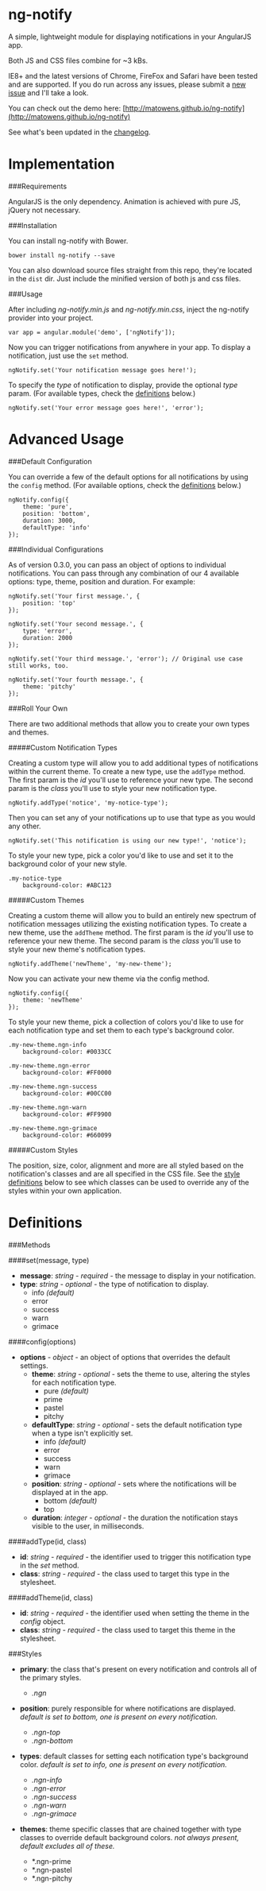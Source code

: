 ng-notify
=========

A simple, lightweight module for displaying notifications in your AngularJS app.

Both JS and CSS files combine for ~3 kBs.

IE8+ and the latest versions of Chrome, FireFox and Safari have been tested and are supported.  If you do run across any issues, please submit a [new issue](https://github.com/matowens/ng-notify/issues) and I'll take a look.

You can check out the demo here: [http://matowens.github.io/ng-notify](http://matowens.github.io/ng-notify)

See what's been updated in the [changelog](https://github.com/matowens/ng-notify/blob/master/CHANGELOG.md).

Implementation
==============

###Requirements

AngularJS is the only dependency.  Animation is achieved with pure JS, jQuery not necessary.

###Installation

You can install ng-notify with Bower.

    bower install ng-notify --save

You can also download source files straight from this repo, they're located in the `dist` dir.  Just include the minified version of both js and css files.

###Usage

After including *ng-notify.min.js* and *ng-notify.min.css*, inject the ng-notify provider into your project.

    var app = angular.module('demo', ['ngNotify']);

Now you can trigger notifications from anywhere in your app.  To display a notification, just use the `set` method.

    ngNotify.set('Your notification message goes here!');

To specify the *type* of notification to display, provide the optional *type* param. (For available types, check the [definitions](#definitions) below.)

    ngNotify.set('Your error message goes here!', 'error');

Advanced Usage
==============

###Default Configuration

You can override a few of the default options for all notifications by using the `config` method. (For available options, check the [definitions](#definitions) below.)

    ngNotify.config({
        theme: 'pure',
        position: 'bottom',
        duration: 3000,
        defaultType: 'info'
    });

###Individual Configurations

As of version 0.3.0, you can pass an object of options to individual notifications.  You can pass through any combination of our 4 available options: type, theme, position and duration.  For example:

    ngNotify.set('Your first message.', {
        position: 'top'
    });

    ngNotify.set('Your second message.', {
        type: 'error',
        duration: 2000
    });

    ngNotify.set('Your third message.', 'error'); // Original use case still works, too.

    ngNotify.set('Your fourth message.', {
        theme: 'pitchy'
    });

###Roll Your Own

There are two additional methods that allow you to create your own types and themes.

#####Custom Notification Types

Creating a custom type will allow you to add additional types of notifications within the current theme.  To create a new type, use the `addType` method.  The first param is the *id* you'll use to reference your new type.  The second param is the *class* you'll use to style your new notification type.

    ngNotify.addType('notice', 'my-notice-type');

Then you can set any of your notifications up to use that type as you would any other.

    ngNotify.set('This notification is using our new type!', 'notice');

To style your new type, pick a color you'd like to use and set it to the background color of your new style.

    .my-notice-type
        background-color: #ABC123

#####Custom Themes

Creating a custom theme will allow you to build an entirely new spectrum of notification messages utilizing the existing notification types.  To create a new theme, use the `addTheme` method.  The first param is the *id* you'll use to reference your new theme.  The second param is the *class* you'll use to style your new theme's notification types.

    ngNotify.addTheme('newTheme', 'my-new-theme');

Now you can activate your new theme via the config method.

    ngNotify.config({
        theme: 'newTheme'
    });

To style your new theme, pick a collection of colors you'd like to use for each notification type and set them to each type's background color.

    .my-new-theme.ngn-info
        background-color: #0033CC

    .my-new-theme.ngn-error
        background-color: #FF0000

    .my-new-theme.ngn-success
        background-color: #00CC00

    .my-new-theme.ngn-warn
        background-color: #FF9900

    .my-new-theme.ngn-grimace
        background-color: #660099

#####Custom Styles

The position, size, color, alignment and more are all styled based on the notification's classes and are all specified in the CSS file. See the [style definitions](#styles) below to see which classes can be used to override any of the styles within your own application.

Definitions
===========

###Methods

####set(message, type)
- **message**: *string* - *required* - the message to display in your notification.
- **type**: *string* - *optional* - the type of notification to display.
    - info *(default)*
    - error
    - success
    - warn
    - grimace

####config(options)
- **options** - *object* - an object of options that overrides the default settings.
    - **theme**: *string* - *optional* - sets the theme to use, altering the styles for each notification type.
        - pure *(default)*
        - prime
        - pastel
        - pitchy
    - **defaultType**: *string* - *optional* - sets the default notification type when a type isn't explicitly set.
        - info *(default)*
        - error
        - success
        - warn
        - grimace
    - **position**: *string* - *optional* - sets where the notifications will be displayed at in the app.
        - bottom *(default)*
        - top
    - **duration**: *integer* - *optional* - the duration the notification stays visible to the user, in milliseconds.

####addType(id, class)
- **id**: *string* - *required* - the identifier used to trigger this notification type in the *set* method.
- **class**: *string* - *required* - the class used to target this type in the stylesheet.

####addTheme(id, class)
- **id**: *string* - *required* - the identifier used when setting the theme in the *config* object.
- **class**: *string* - *required* - the class used to target this theme in the stylesheet.

###Styles

- **primary**: the class that's present on every notification and controls all of the primary styles.
    - *.ngn* 

- **position**: purely responsible for where notifications are displayed.  *default is set to bottom, one is present on every notification.*
    - *.ngn-top*
    - *.ngn-bottom* 

- **types**: default classes for setting each notification type's background color.  *default is set to info, one is present on every notification.*
    - *.ngn-info*
    - *.ngn-error*
    - *.ngn-success*
    - *.ngn-warn*
    - *.ngn-grimace*

- **themes**: theme specific classes that are chained together with type classes to override default background colors.  *not always present, default excludes all of these.*
    - *.ngn-prime
    - *.ngn-pastel
    - *.ngn-pitchy